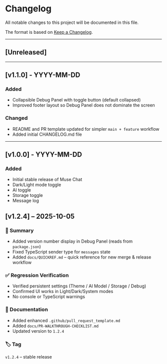 # Changelog

All notable changes to this project will be documented in this file.

The format is based on [Keep a Changelog](https://keepachangelog.com/en/1.0.0/).

---

## [Unreleased]

---

## [v1.1.0] - YYYY-MM-DD
### Added
- Collapsible Debug Panel with toggle button (default collapsed)
- Improved footer layout so Debug Panel does not dominate the screen

### Changed
- README and PR template updated for simpler `main + feature` workflow
- Added initial CHANGELOG.md file

---

## [v1.0.0] - YYYY-MM-DD
### Added
- Initial stable release of Muse Chat
- Dark/Light mode toggle
- AI toggle
- Storage toggle
- Message log

## [v1.2.4] – 2025-10-05
### 🚀 Summary
- Added version number display in Debug Panel (reads from `package.json`)
- Fixed TypeScript sender type for `messages` state
- Added `docs/QUICKREF.md` – quick reference for new merge & release workflow

### ✅ Regression Verification
- Verified persistent settings (Theme / AI Model / Storage / Debug)
- Confirmed UI works in Light/Dark/System modes
- No console or TypeScript warnings

### 🧩 Documentation
- Added enhanced `.github/pull_request_template.md`
- Added `docs/PR-WALKTHROUGH-CHECKLIST.md`
- Updated version to `1.2.4`

### 🏷️ Tag
`v1.2.4` – stable release
